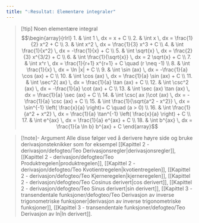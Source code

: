 ```yaml
---
title: "💡Resultat: Elementære integraler"
---
```

> [!tip] Noen elementære integral
> $$\begin{array}{rlrl} 1. & \int 1 \, dx = x + C \\  2. & \int x \, dx = \frac{1}{2} x^2 + C    \\ 3. & \int x^2 \, dx = \frac{1}{3} x^3 + C \\  4. & \int \frac{1}{x^2} \, dx = -\frac{1}{x} + C    \\ 5. & \int \sqrt{x} \, dx = \frac{2}{3} x^{3/2} + C \\  6. & \int \frac{1}{\sqrt{x}} \, dx = 2 \sqrt{x} + C    \\ 7. & \int x^r \, dx = \frac{1}{r+1} x^{r+1} + C \quad (r \neq -1) \\ 8. & \int \frac{1}{x} \, dx = \ln |x| + C    \\ 9. & \int \sin (ax) \, dx = -\frac{1}{a} \cos (ax) + C \\ 10. & \int \cos (ax) \, dx = \frac{1}{a} \sin (ax) + C    \\ 11. & \int \sec^2( ax) \, dx = \frac{1}{a} \tan (ax) + C \\ 12. & \int \csc^2 (ax) \, dx = -\frac{1}{a} \cot (ax) + C    \\ 13. & \int \sec (ax) \tan (ax) \, dx = \frac{1}{a} \sec (ax) + C \\ 14. & \int \csc( ax )\cot (ax) \, dx = -\frac{1}{a} \csc (ax) + C    \\ 15. & \int \frac{1}{\sqrt{a^2 - x^2}} \, dx = \sin^{-1} \left( \frac{x}{a}  \right)+ C \quad (a > 0) \\ 16. & \int \frac{1}{a^2 + x^2} \, dx = \frac{1}{a} \tan^{-1} \left( \frac{x}{a} \right) + C    \\ 17. & \int e^{ax} \, dx = \frac{1}{a} e^{ax} + C \\ 18. & \int b^{ax} \, dx = \frac{1}{a \ln b} b^{ax} + C \end{array}$$  

> [!note]- Argument 
> Alle disse følger ved å derivere høyre side og bruke derivasjonsteknikker som for eksempel [[Kapittel 2 - derivasjon/defogteo/Teo Derivasjonsregler|derivasjonsregler]], [[Kapittel 2 - derivasjon/defogteo/Teo Produktregelen|produktregelen]], [[Kapittel 2 - derivasjon/defogteo/Teo Kvotientregelen|kvotientregelen]], [[Kapittel 2 - derivasjon/defogteo/Teo Kjerneregelen|kjerneregelen]], [[Kapittel 2 - derivasjon/defogteo/Teo Cosinus derivert|cos derivert]], [[Kapittel 2 - derivasjon/defogteo/Teo Sinus derivert|sin derivert]], [[Kapittel 3 - transendentale funksjoner/defogteo/Teo Derivasjon av inverse trigonometriske funksjoner|derivasjon av inverse trigonometriske funksjoner]], [[Kapittel 3 - transendentale funksjoner/defogteo/Teo Derivasjon av ln|ln derivert]].

